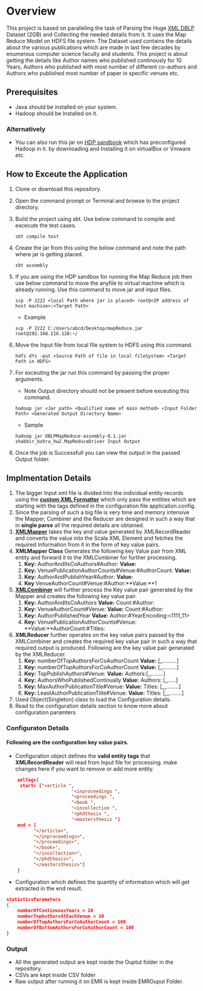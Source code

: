 # Overview

This project is based on paralleling the task of Parsing the Huge [XML DBLP](https://dblp.uni-trier.de/xml/) Dataset (2GB) and Collecting the needed 
details from it. It uses the Map Reduce Model on HDFS file system. The Dataset used contains the details about the 
various publications which are made in last few decades by enumerous computer science faculty and students. This project
is about getting the details like Author names who published continously for 10 Years, Authors who published with
most number of different co-authors and Authors who published most number of paper in specific venues etc.

## Prerequisites
- Java should be installed on your system.
- Hadoop should be Installed on it.

### Alternatively 
- You can also run this jar on [HDP sandbook](https://www.cloudera.com/downloads/hortonworks-sandbox.html) which has preconfigured Hadoop in it. by downloading and Installing it
  on virtualBox or Vmware etc.

## How to Exceute the Application
1. Clone or download this repository.
2. Open the command prompt or Terminal and browse to the project directory.
3. Build the project using sbt. Use below command to compile and excecute the test cases.
	
	```
	sbt compile test
	```
	
4. Create the jar from this using the below command and note the path where jar is getting placed.
	
	```
	sbt assembly 
	```
	
5. If you are using the HDP sandbox for running the Map Reduce job then use below command to move the anyfile to
	virtual machine which is already running. Use this command to move jar and input files.
	
	``` 
	scp -P 2222 <local Path where jar is placed> root@<IP address of host machine>:<Target Path>
	```
	
	- Example
	
	```
	scp -P 2222 C:/Users/abcd/Desktop/mapReduce.jar root@192.168.116.128:~/ 
	```
	
6. Move the Input file from local file system to HDFS using this command.
	
	``` 
	hdfs dfs -put <Source Path of file in local fileSystem> <Target Path in HDFS>
	```
	
7. For exceuting the jar run this command by passing the proper arguments. 
	- Note Output directory should not be present before exceuting this command.
	
	``` 
	hadoop jar <Jar path> <Qualified name of main method> <Input Folder Path> <Generated Output Directory Name>
	```
	
	- Sample 
	
	``` 
	hadoop jar DBLPMapReduce-assembly-0.1.jar shabbir_bohra_hw2.MapReduceDriver Input Output
	```
	
8. Once the job is Successfull you can view the output in the passed Output folder.

## Implmentation Details
1. The bigger Input xml file is divided into the individual entity records using the [**custom XML Formatter**](https://bitbucket.org/sbohra3/shabbir_bohra_hw2/src/master/src/main/scala/Utils/XMLInputFormat.java) 
	which only pass the entities which are starting with the tags defined in the configuration file application.config.
2.	Since the parsing of such a big file is very time and memory intensive the Mapper, Combiner and the Reducer are
	designed in such a way that in **single parse** all the required details are obtained.
2. [**XMLMapper**](src/main/scala/XMLMapper.scala) takes the key and value generated by XMLRecordReader and converts the value into the Scala
	XML Element and fetches the required Information from it in the form of key value pairs.
3. **XMLMapper Class** Generates the following key Value pair from XML entity and forward it to the XMLCombiner for 
further processing.
	1. **Key:** AuthorAndItsCoAuthors#Author:<AuthorName> **Value:** <Co-AuthorName>
	2. **Key:** VenuePublicationAuthorCounts#Venue:<VenueName>#AuthorCount:<NumberOfAuthors> **Value:** <Name of Title>
	3. **Key:** AuthorAndPublishYear#Author:<AuthorName> **Value:**<Year>
	4. **Key** VenueAuthorCount#Venue:<VenueName>#Author:<AuthorName>**Value:**1
4. [**XMLCombiner**](https://bitbucket.org/sbohra3/shabbir_bohra_hw2/src/master/src/main/scala/XMLCombiner.scala) will further process the Key value pair generated by the Mapper and creates the following 
	key value pair.
	1. **Key:** AuthorAndItsCoAuthors **Value:** Count:<CoAuthor Count>#Author:<AuthorName>
	2. **Key:** VenueAuthorCount#Venue:<VenueName> **Value:** Count:<Number of Publication>#Author:<AuthorName>
	3. **Key:** AuthorPublishedYear **Value:** Author:<AuthorName>#YearEncoding:<1111_11>
	4. **Key:** VenuePublicationAuthorCounts#Venue:<VenueName> **Value:**AuthorCount:<NumberOfAuthors>#Titles:<titles separated by
	comma>
5. **XMLReducer** further operates on the key value pairs passed by the XMLCombiner and creates the required
	key value pair in such a way that required output is produced. Following are the key value pair generated by 
	the XMLReducer.
	1. **Key:** numberOfTopAuthorsForCoAuthorCount **Value:** [<Author1>,<Author2>,<Author3>.........]
	2. **Key:** numberOfTopAuthorsForCoAuthorCount **Value:** [<Author1>,<Author2>,<Author3>.........]
	3. **Key:** TopPublishAuthors#Venue:<VenueName> **Value:** Authors:[<author1>,<author2>,........]
	4. **Key:** AuthorsWhoPublishedContinually **Value:** Authors: [<Author1>,<Author2>,<Author3>.....]
	5. **Key:** MaxAuthorPublicationTitle#Venue:<VenueName> **Value:** Titles: [<title1>,<title2>,<title3>,........]
	6. **Key:** LeastAuthorPublicationTitle#Venue:<VenueName> **Value:** Titles: [<title1>,<title2>,<title3>,........]
6. Used Object(Singleton) class to load the Configuration details.
7. Read to the configuration details section to know more about configuration paramters

### Configuraton Details

#### Following are the configuration key value pairs.

- Configuration object defines the **valid entity tags** that **XMLRecordReader** will read from Input file
	for processing. make changes here if you want to remove or add more entity.
	
```json
	xmlTags{
	 start= ["<article ",
						"<inproceedings ",
						"<proceedings ",
						"<book ",
						"<incollection ",
						"<phdthesis ",
						"<mastersthesis "]
	end = [
		  "</article>",
		  "</inproceedings>",
		  "</proceedings>",
		  "</book>",
		  "</incollection>",
		  "</phdthesis>",
		  "</mastersthesis>"]
	}
```

- Configuration which defines the quantity of information which will get extracted in the end result.
```json
statisticsParameters
{
	numberOfContinuousYears = 10
	numberTopAuthorsAtEachVenue = 10
	numberOfTopAuthorsForCoAuthorCount = 100
	numberOfButtomAuthorsForCoAuthorCount = 100
}
```

### Output
- All the generated output are kept inside the Ouptut folder in the repository.
- CSVs are kept inside CSV folder
- Raw output after running it on EMR is kept inside EMROuput Folder.

